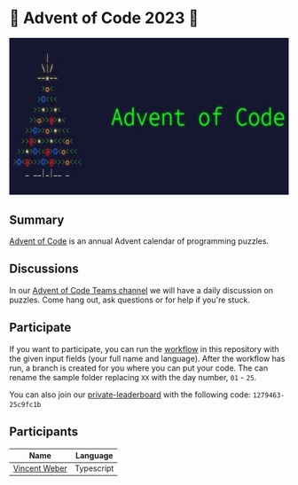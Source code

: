 # 🎄 Advent of Code 2023 🎄

![AoC2022 logo](header.jpeg)

## Summary

[Advent of Code](http://adventofcode.com/) is an annual Advent calendar of programming puzzles.

## Discussions
In our [Advent of Code Teams channel](https://teams.microsoft.com/l/channel/19%3Aa19922f7e4d44bf1b667ce4ed1400606%40thread.skype/Advent%20of%20Code?groupId=211d4c6b-9ca5-4ef6-9849-b6dc4af73f05&tenantId=a6b169f1-592b-4329-8f33-8db8903003c7) we will have a daily discussion on puzzles. Come hang out, ask questions or for help if you're stuck. 

## Participate

If you want to participate, you can run the [workflow](https://github.com/RoyalAholdDelhaize/adventofcode-2023/actions/workflows/add-participant.yml) in this repository with the given input fields (your full name and language). After the workflow has run, a branch is created for you where you can put your code.
The can rename the sample folder replacing `XX` with the day number, `01` - `25`.

You can also join our [private-leaderboard](https://adventofcode.com/2023/leaderboard/private) with the following code: `1279463-25c9fc1b`

## Participants

| Name | Language |
| ---- | -------- |
[Vincent Weber](https://github.com/RoyalAholdDelhaize/adventofcode-2022/tree/vweber/Typescript) | Typescript |
